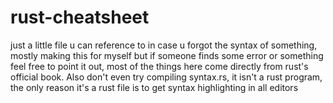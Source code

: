 # rust-cheatsheet
just a little file u can reference to in case u forgot the syntax of something, mostly making this for myself but if someone finds some error or something feel free to point it out, most of the things here come directly from rust's official book. Also don't even try compiling syntax.rs, it isn't a rust program, the only reason it's a rust file is to get syntax highlighting in all editors
